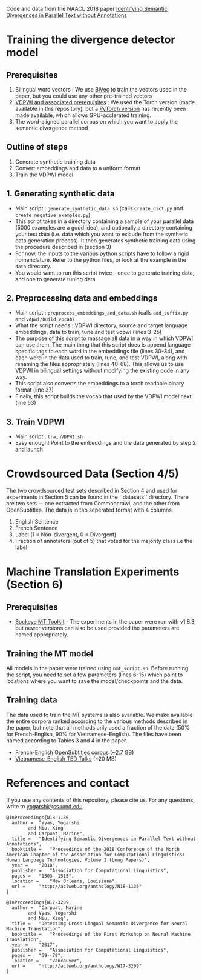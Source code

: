Code and data from the NAACL 2018 paper [Identifying Semantic Divergences in Parallel Text without Annotations](http://aclweb.org/anthology/N18-1136)

# Training the divergence detector model

## Prerequisites

1. Bilingual word vectors : We use [BiVec](https://github.com/lmthang/bivec) to train the vectors used in the paper, but you could use any other pre-trained vectors
2. [VDPWI and associated prerequisites](https://github.com/castorini/VDPWI-NN-Torch) : We used the Torch version (made available in this repository), but a [PyTorch version](https://github.com/castorini/Castor/tree/master/vdpwi) has recently been made available, which allows GPU-acclerated training. 
3. The word-aligned parallel corpus on which you want to apply the semantic divergence method

## Outline of steps

1. Generate synthetic training data
2. Convert embeddings and data to a uniform format
3. Train the VDPWI model

## 1. Generating synthetic data


* Main script : ``generate_synthetic_data.sh`` (calls ``create_dict.py`` and ``create_negative_examples.py``)
* This script takes in a directory containing a sample of your parallel data (5000 examples are a good idea), and optionally a directory containing your test data (i.e. data which you want to exlcude from the synthetic data generation process). It then generates synthetic training data using the procedure described in (section 3)
* For now, the inputs to the various python scripts have to follow a rigid nomenclature. Refer to the python files, or look at the example in the ``data`` directory.
*  You would want to run this script twice - once to generate training data, and one to generate tuning data

## 2. Preprocessing data and embeddings

* Main script : ``preprocess_embeddings_and_data.sh`` (calls ``add_suffix.py`` and ``vdpwi/build_vocab``)
*  What the script needs : VDPWI directory, source and target language embeddings, data to train, tune and test vdpwi (lines 3-25) 
*  The purpose of this script to massage all data in a way in which VDPWI can use them. The main thing that this script does is append language specific tags to each word in the embeddings file (lines 30-34), and each word in the data used to train, tune, and test VDPWI, along with renaming the files appropriately (lines 40-68). This allows us to use VDPWI in bilingual settings without modifying the existing code in any way. 
*  This script also converts the embeddings to a torch readable binary format  (line 37)
*   Finally, this script builds the vocab that used by the VDPWI model next (line 63)



## 3. Train VDPWI

* Main script : ``trainVDPWI.sh``
*  Easy enough! Point to the embeddings and the data generated by step 2 and launch


# Crowdsourced Data (Section 4/5)

The two crowdsourced test sets described in Section 4 and used for experiments in Section 5  can be found in the ``datasets'' directory. There are two sets -- one extracted from Commoncrawl, and the other from OpenSubtitles. The data is in tab seperated format with 4 columns.

1) English Sentence
2) French Sentence
3) Label (1 = Non-divergent, 0 = Divergent)
4) Fraction of annotators (out of 5) that voted for the majority class i.e the label


# Machine Translation Experiments (Section 6)



## Prerequisites

* [Sockeye MT Toolkit](https://github.com/awslabs/sockeye) -  The experiments in the paper were run with v1.8.3, but newer versions can also be used provided the parameters are named appropriately.

## Training the MT model

All models in the paper were trained using ``nmt_script.sh``. Before running the script, you need to set a few parameters (lines 6-15) which point to locations where you want to save the model/checkpoints and the data.

## Training data

The data used to train the MT systems is also available. We make available the entire corpora ranked according to the various methods described in the paper, but note that all methods only used a fraction of the data (50% for French-English, 90% for Vietnamese-English). The files have been named according to Tables 3 and 4 in the paper.

* [French-English OpenSubtitles corpus](https://obj.umiacs.umd.edu/semdiverge/opensubs.tar.gz) (~2.7 GB)
* [Vietnamese-English TED Talks](https://obj.umiacs.umd.edu/semdiverge/vien-ted.tar.gz) (~20 MB)

# References and contact

If you use any contents of this repository, please cite us. For any questions, write to yogarshi@cs.umd.edu.

```
@InProceedings{N18-1136,
  author = 	"Vyas, Yogarshi
		and Niu, Xing
		and Carpuat, Marine",
  title = 	"Identifying Semantic Divergences in Parallel Text without Annotations",
  booktitle = 	"Proceedings of the 2018 Conference of the North American Chapter of the Association for Computational Linguistics: Human Language Technologies, Volume 1 (Long Papers)",
  year = 	"2018",
  publisher = 	"Association for Computational Linguistics",
  pages = 	"1503--1515",
  location = 	"New Orleans, Louisiana",
  url = 	"http://aclweb.org/anthology/N18-1136"
}

@InProceedings{W17-3209,
  author = 	"Carpuat, Marine
		and Vyas, Yogarshi
		and Niu, Xing",
  title = 	"Detecting Cross-Lingual Semantic Divergence for Neural Machine Translation",
  booktitle = 	"Proceedings of the First Workshop on Neural Machine Translation",
  year = 	"2017",
  publisher = 	"Association for Computational Linguistics",
  pages = 	"69--79",
  location = 	"Vancouver",
  url = 	"http://aclweb.org/anthology/W17-3209"
}


```